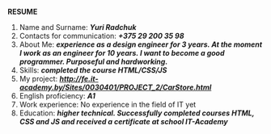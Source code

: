 **RESUME**
1. Name and Surname: ***Yuri Radchuk***
2. Contacts for communication: ***+375 29 200 35 98***
3. About Me: ***experience as a design engineer for 3 years. At the moment I work as an engineer for 10 years. I want to become a good programmer. Purposeful and hardworking.***
4. Skills: ***completed the course HTML/CSS/JS***
5. My project: ***http://fe.it-academy.by/Sites/0030401/PROJECT_2/CarStore.html***
6. English proficiency: ***А1***
7. Work experience: No experience in the field of IT yet
8. Education: ***higher technical. Successfully сompleted courses HTML, CSS and JS and received a certificate at school IT-Academy***
